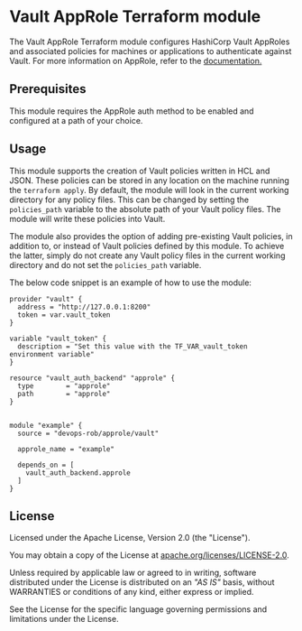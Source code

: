 # Vault AppRole Terraform module

The Vault AppRole Terraform module configures HashiCorp Vault AppRoles and associated policies for machines or applications to authenticate against Vault. For more information on AppRole, refer to the [documentation.](https://www.vaultproject.io/docs/auth/approle)

## Prerequisites

This module requires the AppRole auth method to be enabled and configured at a path of your choice.

## Usage

This module supports the creation of Vault policies written in HCL and JSON.  These policies can be stored in any location on the machine running the `terraform apply`.  By default, the module will look in the current working directory for any policy files. This can be changed by setting the `policies_path` variable to the absolute path of your Vault policy files. The module will write these policies into Vault.

The module also provides the option of adding pre-existing Vault policies, in addition to, or instead of Vault policies defined by this module. To achieve the latter, simply do not create any Vault policy files in the current working directory and do not set the `policies_path` variable.

The below code snippet is an example of how to use the module:

```hcl
provider "vault" {
  address = "http://127.0.0.1:8200"
  token = var.vault_token
}

variable "vault_token" {
  description = "Set this value with the TF_VAR_vault_token environment variable"
}

resource "vault_auth_backend" "approle" {
  type        = "approle"
  path        = "approle"
}


module "example" {
  source = "devops-rob/approle/vault"

  approle_name = "example"

  depends_on = [
    vault_auth_backend.approle
  ]
}
```

## License

Licensed under the Apache License, Version 2.0 (the "License").

You may obtain a copy of the License at [apache.org/licenses/LICENSE-2.0](http://www.apache.org/licenses/LICENSE-2.0).

Unless required by applicable law or agreed to in writing, software distributed under the License is distributed on an _"AS IS"_ basis, without WARRANTIES or conditions of any kind, either express or implied.

See the License for the specific language governing permissions and limitations under the License.